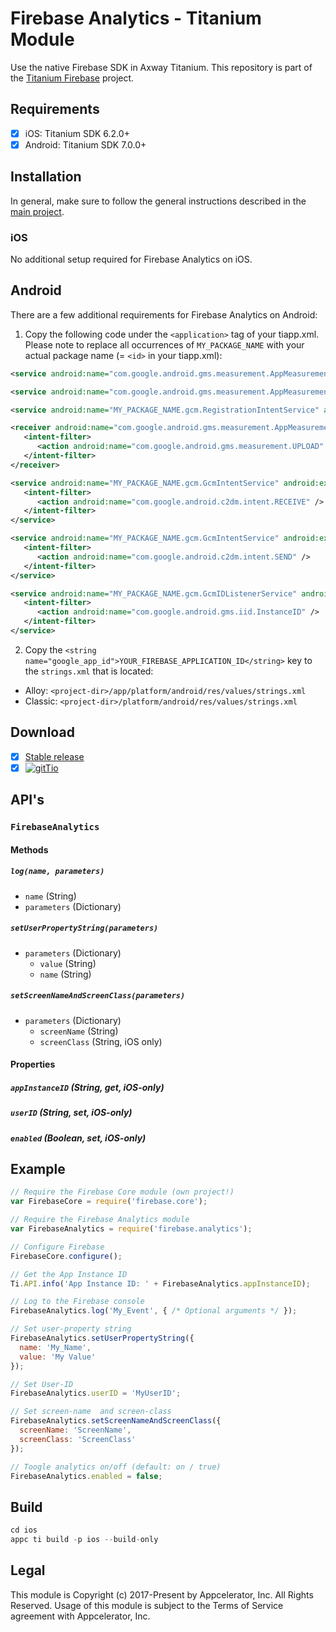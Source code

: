 # Firebase Analytics - Titanium Module
Use the native Firebase SDK in Axway Titanium. This repository is part of the [Titanium Firebase](https://github.com/hansemannn/titanium-firebase) project.

## Requirements
- [x] iOS: Titanium SDK 6.2.0+
- [x] Android: Titanium SDK 7.0.0+

## Installation

In general, make sure to follow the general instructions described in the [main project](https://github.com/hansemannn/titanium-firebase/blob/master/README.md#️-android-note).

### iOS

No additional setup required for Firebase Analytics on iOS.

## Android

There are a few additional requirements for Firebase Analytics on Android:

1. Copy the following code under the `<application>` tag of your tiapp.xml. Please note to replace 
all occurrences of `MY_PACKAGE_NAME` with your actual package name (= `<id>` in your tiapp.xml):

```xml
<service android:name="com.google.android.gms.measurement.AppMeasurementService" android:enabled="true" android:exported="false" />	

<service android:name="com.google.android.gms.measurement.AppMeasurementJobService" android:permission="android.permission.BIND_JOB_SERVICE" android:enabled="true" android:exported="false" />

<service android:name="MY_PACKAGE_NAME.gcm.RegistrationIntentService" android:exported="false" />

<receiver android:name="com.google.android.gms.measurement.AppMeasurementReceiver" android:enabled="true">
   <intent-filter>
      <action android:name="com.google.android.gms.measurement.UPLOAD" />
   </intent-filter>
</receiver>  

<service android:name="MY_PACKAGE_NAME.gcm.GcmIntentService" android:exported="false">
   <intent-filter>
      <action android:name="com.google.android.c2dm.intent.RECEIVE" />
   </intent-filter>
</service>

<service android:name="MY_PACKAGE_NAME.gcm.GcmIntentService" android:exported="false">
   <intent-filter>
      <action android:name="com.google.android.c2dm.intent.SEND" />
   </intent-filter>
</service>

<service android:name="MY_PACKAGE_NAME.gcm.GcmIDListenerService" android:exported="false">
   <intent-filter>
      <action android:name="com.google.android.gms.iid.InstanceID" />
   </intent-filter>
</service>
```

2. Copy the `<string name="google_app_id">YOUR_FIREBASE_APPLICATION_ID</string>` key to the `strings.xml` that is located:
 - Alloy: `<project-dir>/app/platform/android/res/values/strings.xml`
 - Classic: `<project-dir>/platform/android/res/values/strings.xml`

## Download
- [x] [Stable release](https://github.com/hansemannn/titanium-firebase-analytics/releases)
- [x] [![gitTio](http://hans-knoechel.de/shields/shield-gittio.svg?v2)](http://gitt.io/component/firebase.analytics)

## API's

### `FirebaseAnalytics`

#### Methods

##### `log(name, parameters)`
  - `name` (String)
  - `parameters` (Dictionary)
  
##### `setUserPropertyString(parameters)`
  - `parameters` (Dictionary)
    - `value` (String)
    - `name` (String)

##### `setScreenNameAndScreenClass(parameters)`
  - `parameters` (Dictionary)
    - `screenName` (String)
    - `screenClass` (String, iOS only)

#### Properties

##### `appInstanceID` (String, get, iOS-only)

##### `userID` (String, set, iOS-only)

##### `enabled` (Boolean, set, iOS-only)

## Example
```js
// Require the Firebase Core module (own project!)
var FirebaseCore = require('firebase.core');

// Require the Firebase Analytics module
var FirebaseAnalytics = require('firebase.analytics');

// Configure Firebase
FirebaseCore.configure();

// Get the App Instance ID
Ti.API.info('App Instance ID: ' + FirebaseAnalytics.appInstanceID);

// Log to the Firebase console
FirebaseAnalytics.log('My_Event', { /* Optional arguments */ });

// Set user-property string
FirebaseAnalytics.setUserPropertyString({
  name: 'My_Name',
  value: 'My Value'
});

// Set User-ID
FirebaseAnalytics.userID = 'MyUserID';

// Set screen-name  and screen-class
FirebaseAnalytics.setScreenNameAndScreenClass({
  screenName: 'ScreenName',
  screenClass: 'ScreenClass'
});

// Toogle analytics on/off (default: on / true)
FirebaseAnalytics.enabled = false;
```

## Build
```js
cd ios
appc ti build -p ios --build-only
```

## Legal

This module is Copyright (c) 2017-Present by Appcelerator, Inc. All Rights Reserved. 
Usage of this module is subject to the Terms of Service agreement with Appcelerator, Inc.  
